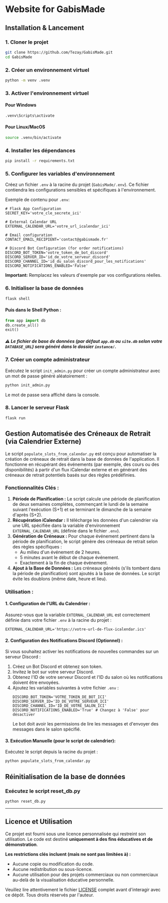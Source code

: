 # Website for GabisMade

## Installation & Lancement

### 1. Cloner le projet

```bash
git clone https://github.com/Tezay/GabisMade.git
cd GabisMade
```
### 2. Créer un environnement virtuel

```bash
python -m venv .venv
```

### 3. Activer l'environnement virtuel

#### Pour Windows
```bash
.venv\Scripts\activate
```

#### Pour Linux/MacOS
```bash
source .venv/bin/activate
```

### 4. Installer les dépendances

```bash
pip install -r requirements.txt
```

### 5. Configurer les variables d'environnement

Créez un fichier `.env` à la racine du projet (`GabisMade/.env`).
Ce fichier contiendra les configurations sensibles et spécifiques à l'environnement.

Exemple de contenu pour `.env`:
```env
# Flask App Configuration
SECRET_KEY='votre_cle_secrete_ici'

# External Calendar URL
EXTERNAL_CALENDAR_URL='votre_url_icalendar_ici'

# Email configuration
CONTACT_EMAIL_RECIPIENT='contact@gabismade.fr'

# Discord Bot Configuration (for order notifications)
DISCORD_BOT_TOKEN='votre_token_de_bot_discord'
DISCORD_SERVER_ID='id_de_votre_serveur_discord'
DISCORD_CHANNEL_ID='id_du_salon_discord_pour_les_notifications'
DISCORD_NOTIFICATIONS_ENABLED='False'
```
**Important:** Remplacez les valeurs d'exemple par vos configurations réelles.

### 6. Initialiser la base de données

```bash
flask shell
```

#### Puis dans le Shell Python :
```python
from app import db
db.create_all()
exit()
```
##### ⚠️ Le fichier de base de données (par défaut `app.db` ou `site.db` selon votre `DATABASE_URL`) sera généré dans le dossier `instance/`.

### 7. Créer un compte administrateur

Exécutez le script `init_admin.py` pour créer un compte administrateur avec un mot de passe généré aléatoirement :

```bash
python init_admin.py
```

Le mot de passe sera affiché dans la console.

### 8. Lancer le serveur Flask

```bash
flask run
```

## Gestion Automatisée des Créneaux de Retrait (via Calendrier Externe)

Le script `populate_slots_from_calendar.py` est conçu pour automatiser la création de créneaux de retrait dans la base de données de l'application. Il fonctionne en récupérant des événements (par exemple, des cours ou des disponibilités) à partir d'un flux iCalendar externe et en générant des créneaux de retrait potentiels basés sur des règles prédéfinies.

### Fonctionnalités Clés :

1.  **Période de Planification :** Le script calcule une période de planification de deux semaines complètes, commençant le lundi de la semaine suivant l'exécution (S+1) et se terminant le dimanche de la semaine d'après (S+2).
2.  **Récupération iCalendar :** Il télécharge les données d'un calendrier via une URL spécifiée dans la variable d'environnement `EXTERNAL_CALENDAR_URL` (définie dans le fichier `.env`).
3.  **Génération de Créneaux :** Pour chaque événement pertinent dans la période de planification, le script génère des créneaux de retrait selon des règles spécifiques :
    *   Au milieu d'un événement de 2 heures.
    *   5 minutes avant le début de chaque événement.
    *   Exactement à la fin de chaque événement.
4.  **Ajout à la Base de Données :** Les créneaux générés (s'ils tombent dans la période de planification) sont ajoutés à la base de données. Le script évite les doublons (même date, heure et lieu).

### Utilisation :

#### 1. Configuration de l'URL du Calendrier :

Assurez-vous que la variable `EXTERNAL_CALENDAR_URL` est correctement définie dans votre fichier `.env` à la racine du projet :

```env
EXTERNAL_CALENDAR_URL='https://votre-url-de-flux-icalendar.ics'
```

#### 2. Configuration des Notifications Discord (Optionnel) :

Si vous souhaitez activer les notifications de nouvelles commandes sur un serveur Discord :
1.  Créez un Bot Discord et obtenez son token.
2.  Invitez le bot sur votre serveur Discord.
3.  Obtenez l'ID de votre serveur Discord et l'ID du salon où les notifications doivent être envoyées.
4.  Ajoutez les variables suivantes à votre fichier `.env` :
    ```env
    DISCORD_BOT_TOKEN='VOTRE_TOKEN_DE_BOT_ICI'
    DISCORD_SERVER_ID='ID_DE_VOTRE_SERVEUR_ICI'
    DISCORD_CHANNEL_ID='ID_DE_VOTRE_SALON_ICI'
    DISCORD_NOTIFICATIONS_ENABLED='True' # Changez à 'False' pour désactiver
    ```
    Le bot doit avoir les permissions de lire les messages et d'envoyer des messages dans le salon spécifié.

#### 3. Exécution Manuelle (pour le script de calendrier):

Exécutez le script depuis la racine du projet :

```bash
python populate_slots_from_calendar.py
```

## Réinitialisation de la base de données

### Exécutez le script reset_db.py

```bash
python reset_db.py
```

---

## Licence et Utilisation

Ce projet est fourni sous une licence personnalisée qui restreint son utilisation. Le code est destiné **uniquement à des fins éducatives et de démonstration**.

**Les restrictions clés incluent (mais ne sont pas limitées à) :**
-   Aucune copie ou modification du code.
-   Aucune redistribution ou sous-licence.
-   Aucune utilisation pour des projets commerciaux ou non commerciaux au-delà de la visualisation éducative personnelle.

Veuillez lire attentivement le fichier [LICENSE](LICENSE) complet avant d'interagir avec ce dépôt. Tous droits réservés par l'auteur.